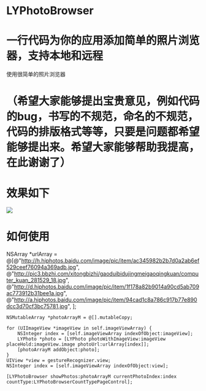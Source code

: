 # LYPhotoBrowser
# 一行代码为你的应用添加简单的照片浏览器，支持本地和远程
使用很简单的照片浏览器
# （希望大家能够提出宝贵意见，例如代码的bug，书写的不规范，命名的不规范，代码的排版格式等等，只要是问题都希望能够提出来。希望大家能够帮助我提高，在此谢谢了）
# 效果如下


![](https://github.com/lianleven/LYPhotoBrowser/raw/master/LYBrowser.gif) 
# 如何使用
NSArray *urlArray = @[@"http://h.hiphotos.baidu.com/image/pic/item/ac345982b2b7d0a2ab6ef529ceef76094a369adb.jpg",
                          @"http://pic3.bbzhi.com/xitongbizhi/gaoduibidujingmeigaoqingkuan/computer_kuan_281529_18.jpg",
                          @"http://d.hiphotos.baidu.com/image/pic/item/1f178a82b9014a90cd5ab709ac773912b31bee1a.jpg",
                          @"http://a.hiphotos.baidu.com/image/pic/item/94cad1c8a786c917b77e890dcc3d70cf3bc75781.jpg",
                          ];
    
    NSMutableArray *photoArrayM = @[].mutableCopy;
    
    for (UIImageView *imageView in self.imageViewArray) {
        NSInteger index = [self.imageViewArray indexOfObject:imageView];
        LYPhoto *photo = [LYPhoto photoWithImageView:imageView placeHold:imageView.image photoUrl:urlArray[index]];
        [photoArrayM addObject:photo];
    }
    UIView *view = gestureRecognizer.view;
    NSInteger index = [self.imageViewArray indexOfObject:view];
    
    [LYPhotoBrowser showPhotos:photoArrayM currentPhotoIndex:index countType:LYPhotoBrowserCountTypePageControl];
